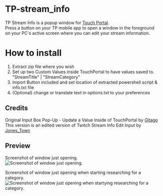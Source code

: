 # TP-stream_info
TP Stream Info is a popup window for [Touch Portal](https://www.touch-portal.com/).  
Press a button on your TP mobile app to open a window in the foreground on your PC's active screen where you can edit your stream information.

# How to install
1. Extract zip file where you wish
2. Set up two Custom Values inside TouchPortal to have values saved to. "StreamTitle" | "StreamCategory"
3. Import Button included and set location of extracted powershell script & info.txt file 
4. (Optional) change or translate text in options.txt to your preferences

## Credits
Original Input Box Pop-Up - Update a Value Inside of TouchPortal by [Gitago](https://discord.com/channels/548426182698467339/608932614656491542/992289749266088016)  
This version is an edited version of Twitch Stream Info Edit Input by [Jones_Town](https://discord.com/channels/548426182698467339/552068818856574976/1080513167924404366)

## Preview
Screenshot of window just opening.  
![Screenshot of window just opening.](https://cdn.discordapp.com/attachments/685822818222604339/1100568715310931988/powershell_426-303-Petty_Hoiho.png)  

Screenshot of window just opening when starting researching for a category.  
![Screenshot of window just opening when startying researching for a category.](https://cdn.discordapp.com/attachments/685822818222604339/1100568866901475442/Code_426-520-Measly_Marmot.png)
